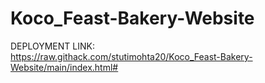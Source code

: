 # Koco_Feast-Bakery-Website

DEPLOYMENT LINK: <br>
https://raw.githack.com/stutimohta20/Koco_Feast-Bakery-Website/main/index.html#
